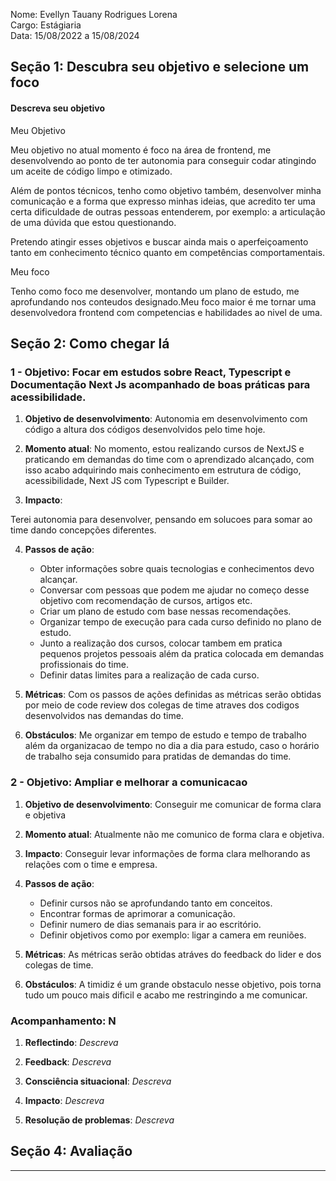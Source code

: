 
Nome: Evellyn Tauany Rodrigues Lorena
<br>
Cargo: Estágiaria
<br>
Data: 15/08/2022 a 15/08/2024

## Seção 1: Descubra seu objetivo e selecione um foco

#### Descreva seu objetivo

Meu Objetivo

Meu objetivo no atual momento é foco na área de frontend, me desenvolvendo ao ponto de ter autonomia para conseguir codar atingindo um aceite de código limpo e otimizado.

Além de pontos técnicos, tenho como objetivo também, desenvolver minha comunicação e a forma que expresso minhas ideias, que acredito ter uma certa dificuldade de outras pessoas entenderem, por exemplo: a articulação de uma dúvida que estou questionando.

Pretendo atingir esses objetivos e buscar ainda mais o aperfeiçoamento tanto em conhecimento técnico quanto em competências comportamentais.


Meu foco

Tenho como foco me desenvolver, montando um plano de estudo, me aprofundando nos conteudos designado.Meu foco maior é me tornar uma desenvolvedora frontend com competencias e habilidades ao nivel de uma.
 
## Seção 2: Como chegar lá

### 1 - Objetivo: Focar em estudos sobre React, Typescript e Documentação Next Js acompanhado de boas práticas para acessibilidade.

1. **Objetivo de desenvolvimento**: Autonomia em desenvolvimento com código a altura dos códigos desenvolvidos pelo time hoje.

2. **Momento atual**: No momento, estou realizando cursos de NextJS e praticando em demandas do time com o aprendizado alcançado, com isso acabo adquirindo mais conhecimento em estrutura de código, acessibilidade, Next JS com Typescript e Builder.

 
3. **Impacto**:

 Terei autonomia para desenvolver, pensando em solucoes para somar ao time dando concepções diferentes.


4. **Passos de ação**: 
   - Obter informações sobre quais tecnologias e conhecimentos devo alcançar.
   - Conversar com pessoas que podem me ajudar no começo desse objetivo com recomendação de cursos, artigos etc.
   - Criar um plano de estudo com base nessas recomendações.
   - Organizar tempo de execução para cada curso definido no plano de estudo.
   - Junto a realização dos cursos, colocar tambem em pratica pequenos projetos pessoais além da pratica colocada em demandas profissionais do time.
   - Definir datas limites para a realização de cada curso.
 

5. **Métricas**: Com os passos de ações definidas as métricas serão obtidas por meio de code review dos colegas de time atraves dos codigos desenvolvidos nas demandas
do time.

 
6. **Obstáculos**: Me organizar em tempo de estudo e tempo de trabalho além da organizacao de tempo no dia a dia para estudo, caso o horário de trabalho 
seja consumido para pratidas de demandas do time.

 

### 2 - Objetivo:  Ampliar e melhorar a comunicacao 

 

1. **Objetivo de desenvolvimento**: Conseguir me comunicar de forma clara e objetiva

2. **Momento atual**: Atualmente não me comunico de forma clara e objetiva.

3. **Impacto**: Conseguir levar informações de forma clara melhorando as relações com o time e empresa.

4. **Passos de ação**:
   - Definir cursos não se aprofundando tanto em conceitos.
   - Encontrar formas de aprimorar a comunicação.
   - Definir numero de dias semanais para ir ao escritório.
   - Definir objetivos como por exemplo: ligar a camera em reuniões.

5. **Métricas**: As métricas serão obtidas atráves do feedback do lider e dos colegas de time.

6. **Obstáculos**: A timidiz é um grande obstaculo nesse objetivo, pois torna tudo um pouco mais dificil e acabo
me restringindo a me comunicar.

 

### Acompanhamento: N

 

1. **Reflectindo**: *Descreva*

2. **Feedback**: *Descreva*

3. **Consciência situacional**: *Descreva*

4. **Impacto**: *Descreva*

5. **Resolução de problemas**: *Descreva*

 

## Seção 4: Avaliação

 

---

 

<br />

 

<div align="right">

 

</div>
